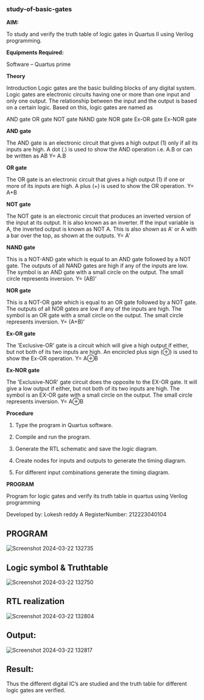 ### study-of-basic-gates

**AIM:** 

To study and verify the truth table of logic gates in Quartus II using Verilog programming.

**Equipments Required:**

Software – Quartus prime 

**Theory**

Introduction Logic gates are the basic building blocks of any digital system. Logic gates are electronic circuits having one or more than one input and only one output. The relationship between the input and the output is based on a certain logic. Based on this, logic gates are named as

AND gate OR gate NOT gate NAND gate NOR gate Ex-OR gate Ex-NOR gate

**AND gate**

The AND gate is an electronic circuit that gives a high output (1) only if all its inputs are high. A dot (.) is used to show the AND operation i.e. A.B or can be written as AB
Y= A.B

**OR gate** 

The OR gate is an electronic circuit that gives a high output (1) if one or more of its inputs are high. A plus (+) is used to show the OR operation.
Y= A+B

**NOT gate**

The NOT gate is an electronic circuit that produces an inverted version of the input at its output. It is also known as an inverter. If the input variable is A, the inverted output is known as NOT A. This is also shown as A' or A with a bar over the top, as shown at the outputs.
Y= A'

**NAND gate**

This is a NOT-AND gate which is equal to an AND gate followed by a NOT gate. The outputs of all NAND gates are high if any of the inputs are low. The symbol is an AND gate with a small circle on the output. The small circle represents inversion.
Y= (AB)’

**NOR gate**

This is a NOT-OR gate which is equal to an OR gate followed by a NOT gate. The outputs of all NOR gates are low if any of the inputs are high. The symbol is an OR gate with a small circle on the output. The small circle represents inversion.
Y= (A+B)’

**Ex-OR gate**

The 'Exclusive-OR' gate is a circuit which will give a high output if either, but not both of its two inputs are high. An encircled plus sign (⊕) is used to show the Ex-OR operation.
Y= A⊕B

**Ex-NOR gate**

The 'Exclusive-NOR' gate circuit does the opposite to the EX-OR gate. It will give a low output if either, but not both of its two inputs are high. The symbol is an EX-OR gate with a small circle on the output. The small circle represents inversion.
Y= A⊕B

**Procedure** 

1.	Type the program in Quartus software.

2.	Compile and run the program.

3.	Generate the RTL schematic and save the logic diagram.

4.	Create nodes for inputs and outputs to generate the timing diagram.

5.	For different input combinations generate the timing diagram.


**PROGRAM**

Program for logic gates and verify its truth table in quartus using Verilog programming

 Developed by: Lokesh reddy A
 RegisterNumber: 212223040104
 
 ## PROGRAM
 ![Screenshot 2024-03-22 132735](https://github.com/Lokeshreddya31/study-of-basic-gates/assets/144870682/2db0c377-75a9-4c3d-9361-c118889cfe04)

 ## Logic symbol & Truthtable
 ![Screenshot 2024-03-22 132750](https://github.com/Lokeshreddya31/study-of-basic-gates/assets/144870682/2fcbe643-17c5-4ada-9088-97af9f9ef507)

 ## RTL realization
 ![Screenshot 2024-03-22 132804](https://github.com/Lokeshreddya31/study-of-basic-gates/assets/144870682/87c438b9-5a41-46a3-b111-90acf598d9af)

 ## Output:
![Screenshot 2024-03-22 132817](https://github.com/Lokeshreddya31/study-of-basic-gates/assets/144870682/84ffb5a3-44b3-4bb3-9c0a-4d9fd221abad)

## Result: 
Thus the different digital IC’s are studied and the truth table for different logic gates are verified.


